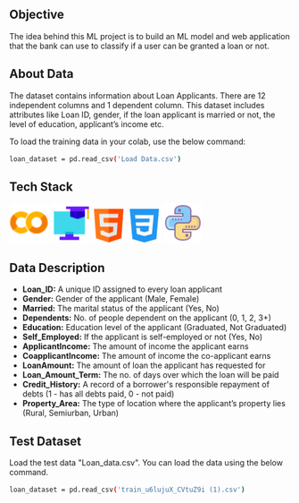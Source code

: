 ## Objective

The idea behind this ML project is to build an ML model and web application that the bank can use to classify if a user can be granted a loan or not.

## About Data

The dataset contains information about Loan Applicants. There are 12 independent columns and 1 dependent column. This dataset includes attributes like Loan ID, gender, if the loan applicant is married or not, the level of education, applicant’s income etc.

To load the training data in your colab, use the below command:

```bash
loan_dataset = pd.read_csv('Load Data.csv')
```
## Tech Stack

<div align="left">
  <img alt="Google colab" src="img/colab.png" height="70" width="70"/>
  <img alt="Machine Learning" src="img/ml.png" height="70" width="70"/> 
  <img alt="HTMl" src="img/html.png" height="60" width="60"/>
  <img alt="CSS" src="img/css.png" height="60" width="60"/>
  <img alt="Programming Language" src="img/python.png" height="70" width="70"/>
  
</div>

## Data Description
- **Loan_ID:** A unique ID assigned to every loan applicant
- **Gender:** Gender of the applicant (Male, Female)
- **Married:** The marital status of the applicant (Yes, No)
- **Dependents:** No. of people dependent on the applicant (0, 1, 2, 3+)
- **Education:** Education level of the applicant (Graduated, Not Graduated)
- **Self_Employed:** If the applicant is self-employed or not (Yes, No)
- **ApplicantIncome:** The amount of income the applicant earns
- **CoapplicantIncome:** The amount of income the co-applicant earns
- **LoanAmount:** The amount of loan the applicant has requested for
- **Loan_Amount_Term:** The no. of days over which the loan will be paid
- **Credit_History:** A record of a borrower's responsible repayment of debts (1 - has all debts paid, 0 - not paid)
- **Property_Area:** The type of location where the applicant’s property lies (Rural, Semiurban, Urban)

## Test Dataset

Load the test data "Loan_data.csv". You can load the data using the below command.

```bash
loan_dataset = pd.read_csv('train_u6lujuX_CVtuZ9i (1).csv')
```